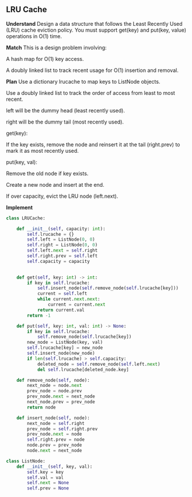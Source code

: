 ## LRU Cache
**Understand**
Design a data structure that follows the Least Recently Used (LRU) cache eviction policy. You must support get(key) and put(key, value) operations in O(1) time.

**Match**
This is a design problem involving:

A hash map for O(1) key access.

A doubly linked list to track recent usage for O(1) insertion and removal.

**Plan**
Use a dictionary lrucache to map keys to ListNode objects.

Use a doubly linked list to track the order of access from least to most recent.

left will be the dummy head (least recently used).

right will be the dummy tail (most recently used).

get(key):

If the key exists, remove the node and reinsert it at the tail (right.prev) to mark it as most recently used.

put(key, val):

Remove the old node if key exists.

Create a new node and insert at the end.

If over capacity, evict the LRU node (left.next).

**Implement**
```python
class LRUCache:

    def __init__(self, capacity: int):
        self.lrucache = {}
        self.left = ListNode(0, 0)
        self.right = ListNode(0, 0)
        self.left.next = self.right
        self.right.prev = self.left
        self.capacity = capacity
        

    def get(self, key: int) -> int:
        if key in self.lrucache:
            self.insert_node(self.remove_node(self.lrucache[key]))
            current = self.left
            while current.next.next:
                current = current.next
            return current.val
        return -1

    def put(self, key: int, val: int) -> None:
        if key in self.lrucache:
            self.remove_node(self.lrucache[key])
        new_node = ListNode(key, val)
        self.lrucache[key] = new_node
        self.insert_node(new_node)
        if len(self.lrucache) > self.capacity:
            deleted_node = self.remove_node(self.left.next)
            del self.lrucache[deleted_node.key]

    def remove_node(self, node):
        next_node = node.next
        prev_node = node.prev
        prev_node.next = next_node
        next_node.prev = prev_node
        return node

    def insert_node(self, node):
        next_node = self.right
        prev_node = self.right.prev
        prev_node.next = node
        self.right.prev = node
        node.prev = prev_node
        node.next = next_node

class ListNode:
    def __init__(self, key, val):
        self.key = key
        self.val = val
        self.next = None
        self.prev = None
```
